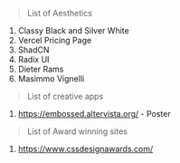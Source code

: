 >List of Aesthetics

1. Classy Black and Silver White 
2. Vercel Pricing Page
3. ShadCN
4. Radix UI
5. Dieter Rams
6. Masimmo Vignelli

>List of creative apps

1. https://embossed.altervista.org/ - Poster

>List of Award winning sites

1. https://www.cssdesignawards.com/
